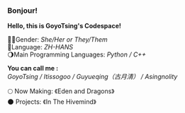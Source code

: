 ### Bonjour!  

**Hello, this is GoyoTsing's Codespace!**  

🏳️‍⚧️Gender: *She/Her or They/Them*  
🛫Language: *ZH-HANS*  
🌖Main Programming Languages: *Python / C++*  

**You can call me :**  
*GoyoTsing / Itissogoo / Guyueqing（古月清） / Asingnolity*  

🌕 Now Making: 《Eden and Dragons》  
🌑 Projects: 《In The Hivemind》  
